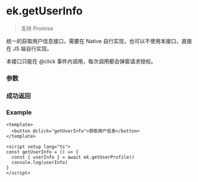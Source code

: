 # ek.getUserInfo

> <Icon type="success" /> 支持 Promise

统一的获取用户信息接口，需要在 Native 自行实现，也可以不使用本接口，直接在 JS 端自行实现。

本接口只能在 @click 事件内调用，每次调用都会弹窗请求授权。

### 参数

<Props options />

### 成功返回

<Results :data="results" />

### Example

```vue
<template>
  <button @click="getUserInfo">获取用户信息</button>
</template>

<script setup lang="ts">
const getUserInfo = () => {
  const { userInfo } = await ek.getUserProfile()
  console.log(userInfo)
}
</script>
```

<script setup>
const results = [
  {
    name: 'userInfo',
    type: 'UserInfo',
    desc: "自定义的用户信息对象，在 Native 返回",
    version: '0.1.0',
  },
]
</script>
